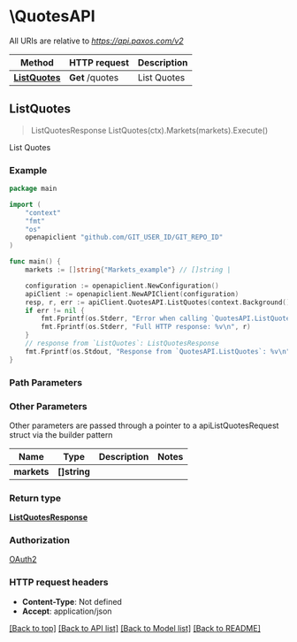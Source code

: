 # \QuotesAPI

All URIs are relative to *https://api.paxos.com/v2*

Method | HTTP request | Description
------------- | ------------- | -------------
[**ListQuotes**](QuotesAPI.md#ListQuotes) | **Get** /quotes | List Quotes



## ListQuotes

> ListQuotesResponse ListQuotes(ctx).Markets(markets).Execute()

List Quotes



### Example

```go
package main

import (
	"context"
	"fmt"
	"os"
	openapiclient "github.com/GIT_USER_ID/GIT_REPO_ID"
)

func main() {
	markets := []string{"Markets_example"} // []string | 

	configuration := openapiclient.NewConfiguration()
	apiClient := openapiclient.NewAPIClient(configuration)
	resp, r, err := apiClient.QuotesAPI.ListQuotes(context.Background()).Markets(markets).Execute()
	if err != nil {
		fmt.Fprintf(os.Stderr, "Error when calling `QuotesAPI.ListQuotes``: %v\n", err)
		fmt.Fprintf(os.Stderr, "Full HTTP response: %v\n", r)
	}
	// response from `ListQuotes`: ListQuotesResponse
	fmt.Fprintf(os.Stdout, "Response from `QuotesAPI.ListQuotes`: %v\n", resp)
}
```

### Path Parameters



### Other Parameters

Other parameters are passed through a pointer to a apiListQuotesRequest struct via the builder pattern


Name | Type | Description  | Notes
------------- | ------------- | ------------- | -------------
 **markets** | **[]string** |  | 

### Return type

[**ListQuotesResponse**](ListQuotesResponse.md)

### Authorization

[OAuth2](../README.md#OAuth2)

### HTTP request headers

- **Content-Type**: Not defined
- **Accept**: application/json

[[Back to top]](#) [[Back to API list]](../README.md#documentation-for-api-endpoints)
[[Back to Model list]](../README.md#documentation-for-models)
[[Back to README]](../README.md)

